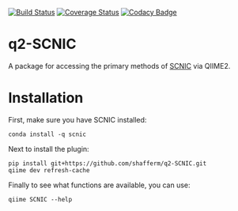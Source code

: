 [![Build Status](https://travis-ci.com/shafferm/q2-SCNIC.svg?branch=master)](https://travis-ci.com/shafferm/q2-SCNIC) [![Coverage Status](https://coveralls.io/repos/github/shafferm/q2-SCNIC/badge.svg?branch=master)](https://coveralls.io/github/shafferm/q2-SCNIC?branch=master) [![Codacy Badge](https://api.codacy.com/project/badge/Grade/8269a44ae11f48399bf56eedd2dd7ad6)](https://www.codacy.com/app/shafferm/q2-SCNIC?utm_source=github.com&amp;utm_medium=referral&amp;utm_content=shafferm/q2-SCNIC&amp;utm_campaign=Badge_Grade)

# q2-SCNIC

A package for accessing the primary methods of [SCNIC](https://www.github.com/shafferm/SCNIC) via QIIME2.

# Installation

First, make sure you have SCNIC installed:

```
conda install -q scnic
```

Next to install the plugin:

```
pip install git+https://github.com/shafferm/q2-SCNIC.git
qiime dev refresh-cache
```

Finally to see what functions are available, you can use:

```
qiime SCNIC --help
```

